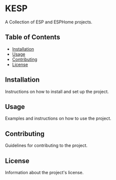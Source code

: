 # KESP

A Collection of ESP and ESPHome projects.

## Table of Contents

- [Installation](#installation)
- [Usage](#usage)
- [Contributing](#contributing)
- [License](#license)

## Installation

Instructions on how to install and set up the project.

## Usage

Examples and instructions on how to use the project.

## Contributing

Guidelines for contributing to the project.

## License

Information about the project's license.
